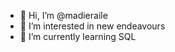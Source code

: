 - 👋 Hi, I’m @madieraile
- 👀 I’m interested in new endeavours
- 🌱 I’m currently learning SQL


<!---
madieraile/madieraile is a ✨ special ✨ repository because its `README.md` (this file) appears on your GitHub profile.
You can click the Preview link to take a look at your changes.
--->
